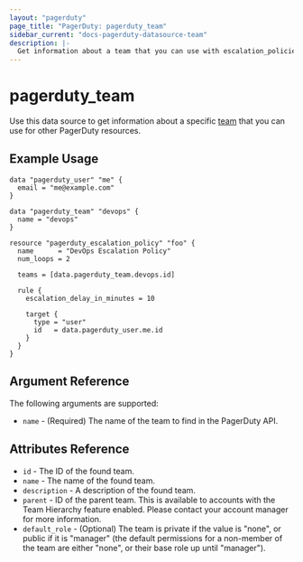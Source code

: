 ```yaml
---
layout: "pagerduty"
page_title: "PagerDuty: pagerduty_team"
sidebar_current: "docs-pagerduty-datasource-team"
description: |-
  Get information about a team that you can use with escalation_policies, schedules etc.
---
```


# pagerduty\_team

Use this data source to get information about a specific [team][1] that you can use for other PagerDuty resources.

## Example Usage

```hcl
data "pagerduty_user" "me" {
  email = "me@example.com"
}

data "pagerduty_team" "devops" {
  name = "devops"
}

resource "pagerduty_escalation_policy" "foo" {
  name      = "DevOps Escalation Policy"
  num_loops = 2

  teams = [data.pagerduty_team.devops.id]

  rule {
    escalation_delay_in_minutes = 10

    target {
      type = "user"
      id   = data.pagerduty_user.me.id
    }
  }
}
```

## Argument Reference

The following arguments are supported:

* `name` - (Required) The name of the team to find in the PagerDuty API.

## Attributes Reference
* `id` - The ID of the found team.
* `name` - The name of the found team.
* `description` - A description of the found team.
* `parent` - ID of the parent team. This is available to accounts with the Team Hierarchy feature enabled. Please contact your account manager for more information.
* `default_role` - (Optional) The team is private if the value is "none", or public if it is "manager" (the default permissions for a non-member of the team are either "none", or their base role up until "manager").

[1]: https://developer.pagerduty.com/api-reference/b3A6Mjc0ODIyMw-list-teams
